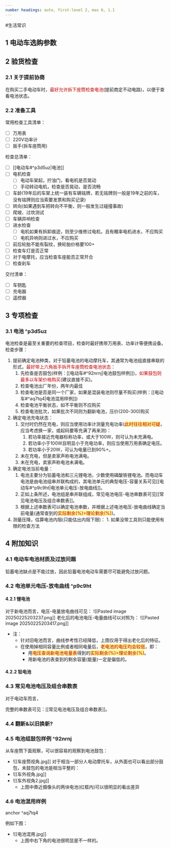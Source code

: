 ```yaml
---
number headings: auto, first-level 2, max 6, 1.1
---
```

#生活常识 

## 1 电动车选购参数




## 2 验货检查

### 2.1 关于提前协商

在购买二手电动车时，<font color="#c00000">最好允许拆下座筒检查电池</font>(提前商定不动电路)，以便于查看电池状态。

### 2.2 准备工具

常用检查工具清单：
- [ ] 万用表
- [ ] 220V功率计
- [ ] 扳手(拆车座筒用)

检查总清单：
- [ ] [[电动车#^p3d5uz|电池]]
- [ ] 电机检查
	- [ ] 电动车架起，拧油门，看电机是否晃动
	- [ ] 手动转动电机，检查是否晃动，是否流畅
- [ ] 车龄(19年后的车架上统一装有车辆铭牌，若无铭牌则一般是19年之前的车，没有铭牌则应当索要发票和购买记录)
- [ ] 转向(如果遇到车把转向不平衡，则一般发生过碰撞事故)
- [ ] 爬坡、过坎测试
- [ ] 车辆异响检查
- [ ] 进水检查
	- [ ] 电机如果有拆卸痕迹，则至少维修过电机，且有概率电机进水，不应购买
	- [ ] 电机异响则进过水，不应购买
- [ ] 前后轮胎不能有裂纹，换轮胎价格要100+
- [ ] 检查车灯是否正常
- [ ] 对于电摩托，应当检查车座能否正常开合
- [ ] 检查刹车

交付清单：
- [ ] 车钥匙
- [ ] 充电器
- [ ] 遥控器

## 3 专项检查

### 3.1 电池 ^p3d5uz

电池检查是最至关重要的检查项目，检查时最好携带万用表、功率计等便携设备。
检查步骤：
1. 提前确定电池种类，对于铅蓄电池的电动摩托车，其通常为电池组直接串联的形式，<font color="#c00000">最好带上六角扳手拆开车座筒检查电池状态</font>：
	1. 先检查是否鼓包(样例：[[电动车#^92nrnj|电池鼓包样例]])，<font color="#c00000">如果鼓包则最多以车架价格购买</font>(建议直接不买)。
	2. 检查电池出厂年份，两年内最佳
	3. 检查电池是否是同一个厂家，如果是混装电池则尽量不购买(样例：[[电动车#^aq7tq4|电池混用样例]])
	4. 检查电池平衡状态，如不平衡则不应购买
	5. 检查电池批次，如果批次不同则为翻新电池，压价(200-300)购买
2. 确定电池充电状态：
	1. 交付时仍然在充电，则应当使用功率计测量充电功率(<span style="background:#fff88f"><font color="#c00000">此时往往相对可疑</font></span>，应当考虑换一家，或起码要等充满了再来测)：
		1. 若功率接近充电器标称功率，或大于100W，则可认为未充满电。
		2. 若功率小于100W且明显小于充电功率，则应当使用万用表确定电压。
		3. 若功率小于20W，可认为电量已到90%+。
	2. 未在充电，但是卖家声称电池满电。
	3. 未在充电，卖家声称电池未满电。
3. 确定电池当前电量：
	1. 电池主要分为铅蓄电池和三元锂电池，少数使用磷酸铁锂电池。而电动车电池是由电池组串并联构成的，其电池单元的典型电压-容量关系可见[[电动车#^p9c9ht|电池单元电压-放电曲线]]。
	2. 正如上条所述，电池组是串并联组成，常见电池电压-电池串数表可见[[常见电池电压及组合串数表]]。
	3. 根据上述串数表可以确定电池串数，并根据上述电池电压-放电曲线确定当前电量(通常查到的<span style="background:#fff88f"><font color="#c00000">实际剩余(%)>理论剩余(%)</font></span>)。
4. 测量压降，估算电池内阻(只能估出内阻下限)：
	1. 
如果没带工具则只能使用有限的检查方法

## 4 附加知识

### 4.1 电动车电池材质及过放问题

铅蓄电池缺点是不能过放，因此铅蓄电池电动车需要尽可能避免过放问题。


### 4.2 电池单元电压-放电曲线 ^p9c9ht

#### 4.2.1 锂电池

对于新电池而言，电压-电量放电曲线可见：
	![[Pasted image 20250225203237.png]]
老化后的电池电压-电量曲线可以对照为：
	![[Pasted image 20250225203417.png]]
- 注：
	- 针对旧电池而言，曲线参考性已经降低，上图仅用于得出老化后的特征。
	- 在使用掉相同容量比例或者相同电量后，<span style="background:#fff88f"><font color="#c00000">老电池的电压均会较低</font></span>，即：
		- 用<span style="background:#fff88f"><font color="#c00000">电压查询新电池电量表</font></span>得到的<span style="background:#fff88f"><font color="#c00000">实际剩余(%)>理论剩余(%)</font></span>。
		- 用新电池的表查到的剩余容量(能量)一定是偏低的。

#### 4.2.2 铅电池







### 4.3 常见电池电压及组合串数表

对于电动车而言，


完整的串数表可见：[[常见电池电压及组合串数表]]。

### 4.4 翻新&以旧换新?


### 4.5 电池组鼓包样例 ^92nrnj

从车座筒下面观察，可以很容易的观察到电池鼓包：
- ![[车座筒视角.jpg]]
对于相当一部分人电动摩托车，从外面也可以看出部分鼓包，未鼓包的电池是相当平整的：
- ![[车外视角.jpg]]
- ![[车外视角2.jpg]]
	- 上图中靠近摄像头的两块电池(红框内)可以很明显的看出差异

### 4.6 电池混用样例

anchor ^aq7tq4

例如下图：
- ![[电池混用.jpg]]
	- 上图中右下角的电池很明显是不一样的。
